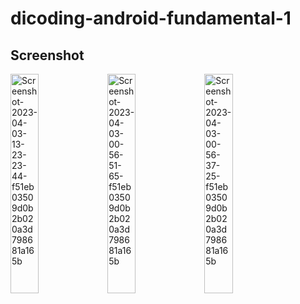 # dicoding-android-fundamental-1
## Screenshot
<a href="https://ibb.co/VtMfKB1"><img src="https://i.ibb.co/TkP9Chf/Screenshot-2023-04-03-13-23-23-44-f51eb03509d0b2b020a3d798681a165b.jpg" width="30%" alt="Screenshot-2023-04-03-13-23-23-44-f51eb03509d0b2b020a3d798681a165b" border="0"></a>
<a href="https://ibb.co/SJC6x75"><img src="https://i.ibb.co/R7wgS4Y/Screenshot-2023-04-03-00-56-51-65-f51eb03509d0b2b020a3d798681a165b.jpg" width="30%" alt="Screenshot-2023-04-03-00-56-51-65-f51eb03509d0b2b020a3d798681a165b" border="0"></a>
<a href="https://ibb.co/mDmd6Gm"><img src="https://i.ibb.co/Ss2HRP2/Screenshot-2023-04-03-00-56-37-25-f51eb03509d0b2b020a3d798681a165b.jpg" width="30%" alt="Screenshot-2023-04-03-00-56-37-25-f51eb03509d0b2b020a3d798681a165b" border="0"></a>
